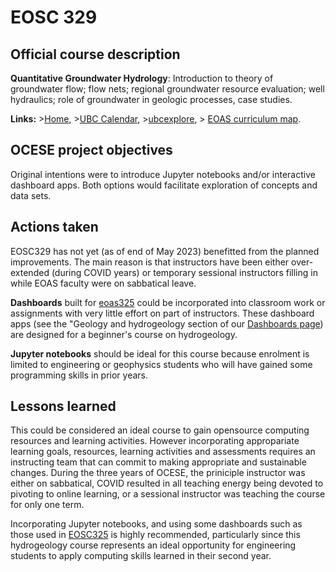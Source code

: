 # EOSC 329

## Official course description

**Quantitative Groundwater Hydrology**: Introduction to theory of groundwater flow; flow nets; regional groundwater resource evaluation; well hydraulics; role of groundwater in geologic processes, case studies.

**Links:**
\>[Home](https://www.eoas.ubc.ca/academics/courses/eosc329),
\>[UBC Calendar](https://courses.students.ubc.ca/cs/courseschedule?pname=subjarea&tname=subj-course&dept=EOSC&course=329),
\>[ubcexplore](https://ubcexplorer.io/course/EOSC/329),
\> [EOAS curriculum map](https://www.eoas.ubc.ca/~quest/eoas-only.html).

## OCESE project objectives

Original intentions were to introduce Jupyter notebooks and/or interactive dashboard apps. Both options would facilitate exploration of concepts and data sets.

## Actions taken

EOSC329 has not yet (as of end of May 2023) benefitted from the planned improvements. The main reason is that instructors have been either over-extended (during COVID years) or temporary sessional instructors filling in while EOAS faculty were on sabbatical leave.

**Dashboards** built for [eoas325](crs-eosc325.md) could be incorporated into classroom work or assignments with very little effort on part of instructors. These dashboard apps (see the "Geology and hydrogeology section of our [Dashboards page](dashboards.md)) are designed for a beginner's course on hydrogeology.

**Jupyter notebooks** should be ideal for this course because enrolment is limited to engineering or geophysics students who will have gained some programming skills in prior years.

## Lessons learned

This could be considered an ideal course to gain opensource computing resources and learning activities. However incorporating appropariate learning goals, resources, learning activities and assessments requires an instructing team that can commit to making appropriate and sustainable changes. During the three years of OCESE, the priniciple instructor was either on sabbatical, COVID resulted in all teaching energy being devoted to pivoting to online learning, or a sessional instructor was teaching the course for only one term.

Incorporating Jupyter notebooks, and using some dashboards such as those used in [EOSC325](crs-eosc325.md) is highly recommended, particularly since this hydrogeology course represents an ideal opportunity for engineering students to apply computing skills learned in their second year.
